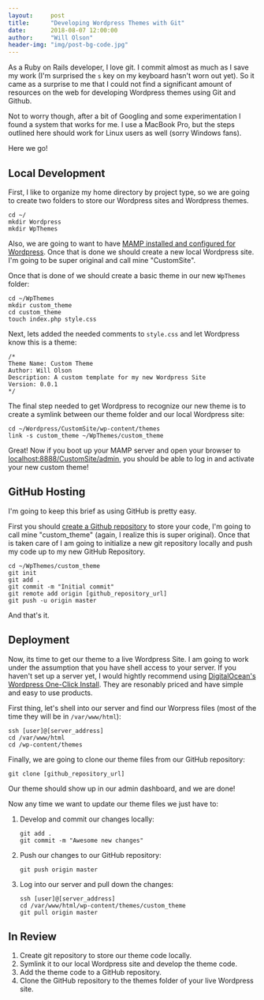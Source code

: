 ```yaml
---
layout:     post
title:      "Developing Wordpress Themes with Git"
date:       2018-08-07 12:00:00
author:     "Will Olson"
header-img: "img/post-bg-code.jpg"
---
```


As a Ruby on Rails developer, I love git. I commit almost as much as I save my work (I'm surprised the `s` key on my keyboard hasn't worn out yet). So it came as a surprise to me that I could not find a significant amount of resources on the web for developing Wordpress themes using Git and Github.

Not to worry though, after a bit of Googling and some experimentation I found a system that works for me. I use a MacBook Pro, but the steps outlined here should work for Linux users as well (sorry Windows fans).

Here we go!

## Local Development

First, I like to organize my home directory by project type, so we are going to create two folders to store our Wordpress sites and Wordpress themes.

```shell
cd ~/
mkdir Wordpress
mkdir WpThemes
```

Also, we are going to want to have [MAMP installed and configured for Wordpress](https://skillcrush.com/2015/04/14/install-wordpress-mac/). Once that is done we should create a new local Wordpress site. I'm going to be super original and call mine "CustomSite".

Once that is done of we should create a basic theme in our new `WpThemes` folder:

```shell
cd ~/WpThemes
mkdir custom_theme
cd custom_theme
touch index.php style.css
```

Next, lets added the needed comments to `style.css` and let Wordpress know this is a theme:

```
/*
Theme Name: Custom Theme
Author: Will Olson
Description: A custom template for my new Wordpress Site
Version: 0.0.1
*/

```

The final step needed to get Wordpress to recognize our new theme is to create a symlink between our theme folder and our local Wordpress site:

```shell
cd ~/Wordpress/CustomSite/wp-content/themes
link -s custom_theme ~/WpThemes/custom_theme
```

Great! Now if you boot up your MAMP server and open your browser to [localhost:8888/CustomSite/admin](localhost:8888/CustomSite/admin), you should be able to log in and activate your new custom theme!

## GitHub Hosting

I'm going to keep this brief as using GitHub is pretty easy.

First you should [create a Github repository](https://help.github.com/articles/create-a-repo/) to store your code, I'm going to call mine "custom_theme" (again, I realize this is super original). Once that is taken care of I am going to initialize a new git repository locally and push my code up to my new GitHub Repository.

```shell
cd ~/WpThemes/custom_theme
git init
git add .
git commit -m "Initial commit"
git remote add origin [github_repository_url]
git push -u origin master
```

And that's it.

## Deployment

Now, its time to get our theme to a live Wordpress Site. I am going to work under the assumption that you have shell access to your server. If you haven't set up a server yet, I would hightly recommend using [DigitalOcean's Wordpress One-Click Install](https://www.digitalocean.com/community/tutorials/how-to-use-the-wordpress-one-click-install-on-digitalocean). They are resonably priced and have simple and easy to use products.

First thing, let's shell into our server and find our Worpress files (most of the time they will be in `/var/www/html`):

```shell
ssh [user]@[server_address]
cd /var/www/html
cd /wp-content/themes
```

Finally, we are going to clone our theme files from our GitHub repository:

```shell
git clone [github_repository_url]
```

Our theme should show up in our admin dashboard, and we are done!

Now any time we want to update our theme files we just have to:

1. Develop and commit our changes locally:

   ```shell
   git add .
   git commit -m "Awesome new changes"
   ```

2. Push our changes to our GitHub repository:

   ```shell
   git push origin master
   ```

3. Log into our server and pull down the changes:

   ```shell
   ssh [user]@[server_address]
   cd /var/www/html/wp-content/themes/custom_theme
   git pull origin master
   ```

## In Review

1. Create git repository to store our theme code locally.
2. Symlink it to our local Wordpress site and develop the theme code.
3. Add the theme code to a GitHub repository.
4. Clone the GitHub repository to the themes folder of your live Wordpress site.
